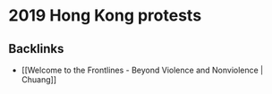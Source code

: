 # 2019 Hong Kong protests



<a id="org7062cca"></a>

## Backlinks

-   [[Welcome to the Frontlines - Beyond Violence and Nonviolence | Chuang]]
